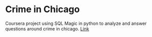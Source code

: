 # Crime in Chicago
Coursera project using SQL Magic in python to analyze and answer questions around crime in chicago. [Link](https://labs.cognitiveclass.ai/v2/tools/jupyterlab?ulid=ulid-4e3c105a7bc84b1088a469f415af70c81738790a)
